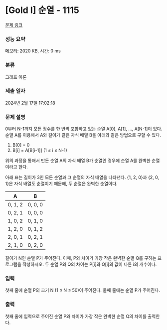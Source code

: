 # [Gold I] 순열 - 1115 

[문제 링크](https://www.acmicpc.net/problem/1115) 

### 성능 요약

메모리: 2020 KB, 시간: 0 ms

### 분류

그래프 이론

### 제출 일자

2024년 2월 17일 17:02:18

### 문제 설명

<p>0부터 N-1까지 모든 정수를 한 번씩 포함하고 있는 순열 A[0], A[1], ..., A[N-1]이 있다. 순열 A를 이용해서 A와 길이가 같은 자식 배열 B을 아래와 같은 방법으로 구할 수 있다.</p>

<ol>
	<li>B[0] = 0</li>
	<li>B[i] = A[B[i-1]] (1 ≤ i ≤ N-1)</li>
</ol>

<p>위의 과정을 통해서 만든 순열 A의 자식 배열 B가 순열인 경우에 순열 A를 완벽한 순열이라고 한다.</p>

<p>아래 표는 길이가 3인 모든 순열과 그 순열의 자식 배열을 나타낸다. {1, 2, 0}과 {2, 0, 1}은 자식 배열도 순열이기 때문에, 두 순열은 완벽한 순열이다.</p>

<table class="table table-bordered table-center-20">
	<thead>
		<tr>
			<th>A</th>
			<th>B</th>
		</tr>
	</thead>
	<tbody>
		<tr>
			<td>0, 1, 2</td>
			<td>0, 0, 0</td>
		</tr>
		<tr>
			<td>0, 2, 1</td>
			<td>0, 0, 0</td>
		</tr>
		<tr>
			<td>1, 0, 2</td>
			<td>0, 1, 0</td>
		</tr>
		<tr>
			<td>1, 2, 0</td>
			<td>0, 1, 2</td>
		</tr>
		<tr>
			<td>2, 0, 1</td>
			<td>0, 2, 1</td>
		</tr>
		<tr>
			<td>2, 1, 0</td>
			<td>0, 2, 0</td>
		</tr>
	</tbody>
</table>

<p>길이가 N인 순열 P가 주어진다. 이때, P와 차이가 가장 작은 완벽한 순열 Q를 구하는 프로그램을 작성하시오. 두 순열 P와 Q의 차이는 P[i]와 Q[i]의 값이 다른 i의 개수이다.</p>

### 입력 

 <p>첫째 줄에 순열 P의 크기 N (1 ≤ N ≤ 50)이 주어진다. 둘째 줄에는 순열 P가 주어진다.</p>

### 출력 

 <p>첫째 줄에 입력으로 주어진 순열 P와 차이가 가장 작은 완벽한 순열 Q의 차이를 출력한다.</p>

